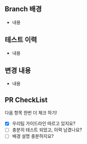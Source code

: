 ## Branch 배경
- 내용

## 테스트 이력
- 내용

## 변경 내용
- 내용

## PR CheckList
다음 항목 한번 더 체크 하기!

- [x] 우리팀 가이드라인 따르고 있지요?
- [ ] 충분히 테스트 되었고, 이력 남겼나요?
- [ ] 배경 설명 충분하지요?

